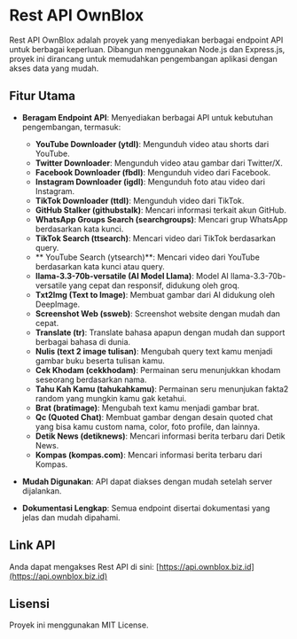 # Rest API OwnBlox

Rest API OwnBlox adalah proyek yang menyediakan berbagai endpoint API untuk berbagai keperluan. Dibangun menggunakan Node.js dan Express.js, proyek ini dirancang untuk memudahkan pengembangan aplikasi dengan akses data yang mudah.

## Fitur Utama
- **Beragam Endpoint API**: Menyediakan berbagai API untuk kebutuhan pengembangan, termasuk:
  - **YouTube Downloader (ytdl)**:
  Mengunduh video atau shorts dari YouTube.
  - **Twitter Downloader**:
  Mengunduh video atau gambar dari Twitter/X.
  - **Facebook Downloader (fbdl)**: Mengunduh video dari Facebook.
  - **Instagram Downloader (igdl)**: Mengunduh foto atau video dari Instagram.
  - **TikTok Downloader (ttdl)**:
  Mengunduh video dari TikTok.
  - **GitHub Stalker (githubstalk)**: Mencari informasi terkait akun GitHub.
  - **WhatsApp Groups Search (searchgroups)**: Mencari grup WhatsApp berdasarkan kata kunci.
  - **TikTok Search (ttsearch)**:
  Mencari video dari TikTok berdasarkan query.
  - ** YouTube Search (ytsearch)**:
  Mencari video dari YouTube berdasarkan kata kunci atau query.
  - **llama-3.3-70b-versatile (AI Model Llama)**:
  Model AI llama-3.3-70b-versatile yang cepat dan responsif, didukung oleh groq.
  - **Txt2Img (Text to Image)**:
  Membuat gambar dari AI didukung oleh DeepImage.
  - **Screenshot Web (ssweb)**:
  Screenshot website dengan mudah dan cepat.
  - **Translate (tr)**:
  Translate bahasa apapun dengan mudah dan support berbagai bahasa di dunia.
  - **Nulis (text 2 image tulisan)**:
  Mengubah query text kamu menjadi gambar buku beserta tulisan kamu.
  - **Cek Khodam (cekkhodam)**:
  Permainan seru menunjukkan khodam seseorang berdasarkan nama.
  - **Tahu Kah Kamu (tahukahkamu)**:
  Permainan seru menunjukan fakta2 random yang mungkin kamu gak ketahui.
  - **Brat (bratimage)**:
  Mengubah text kamu menjadi gambar brat.
  - **Qc (Quoted Chat)**:
  Membuat gambar dengan desain quoted chat yang bisa kamu custom nama, color, foto profile, dan lainnya.
  - **Detik News (detiknews)**:
  Mencari informasi berita terbaru dari Detik News.
  - **Kompas (kompas.com)**:
  Mencari informasi berita terbaru dari Kompas.

- **Mudah Digunakan**: API dapat diakses dengan mudah setelah server dijalankan.
- **Dokumentasi Lengkap**: Semua endpoint disertai dokumentasi yang jelas dan mudah dipahami.

## Link API
Anda dapat mengakses Rest API di sini: [https://api.ownblox.biz.id](https://api.ownblox.biz.id)

## Lisensi
Proyek ini menggunakan MIT License.

